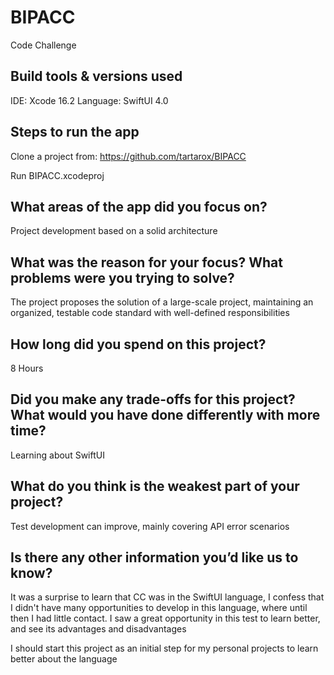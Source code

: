 # BIPACC
Code Challenge

## Build tools & versions used
IDE: Xcode 16.2
Language: SwiftUI 4.0

## Steps to run the app
Clone a project from:
https://github.com/tartarox/BIPACC

Run BIPACC.xcodeproj

## What areas of the app did you focus on?
Project development based on a solid architecture	

## What was the reason for your focus? What problems were you trying to solve?
The project proposes the solution of a large-scale project, maintaining an organized, testable code standard with well-defined responsibilities

## How long did you spend on this project?
8 Hours

## Did you make any trade-offs for this project? What would you have done differently with more time?
Learning about SwiftUI

## What do you think is the weakest part of your project?
Test development can improve, mainly covering API error scenarios

## Is there any other information you’d like us to know?
It was a surprise to learn that CC was in the SwiftUI language, I confess that I didn't have many opportunities to develop in this language, where until then I had little contact. I saw a great opportunity in this test to learn better, and see its advantages and disadvantages

I should start this project as an initial step for my personal projects to learn better about the language
